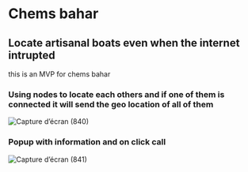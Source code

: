 # Chems bahar

## Locate artisanal boats even when the internet intrupted
this is an MVP for chems bahar

### Using nodes to locate each others and if one of them is connected it will send the geo location of all of them

![Capture d’écran (840)](https://user-images.githubusercontent.com/77829205/143723863-115d4f96-86f7-4e1d-93f2-15bd108debe4.png)

### Popup with information and on click call

![Capture d’écran (841)](https://user-images.githubusercontent.com/77829205/143723905-bad58a6f-cb4e-4200-ae0e-a2d7a37a5a02.png)
